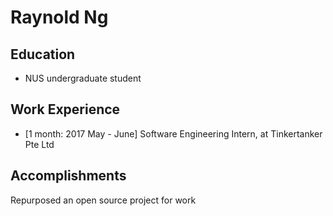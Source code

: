 # Raynold Ng

## Education

* NUS undergraduate student

## Work Experience

* [1 month: 2017 May - June] Software Engineering Intern, at Tinkertanker Pte Ltd

## Accomplishments

Repurposed an open source project for work